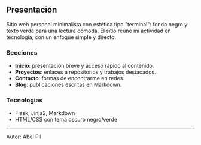 ## Presentación

Sitio web personal minimalista con estética tipo "terminal": fondo negro y texto verde para una lectura cómoda. El sitio reúne mi actividad en tecnología, con un enfoque simple y directo.

### Secciones
- **Inicio**: presentación breve y acceso rápido al contenido.
- **Proyectos**: enlaces a repositorios y trabajos destacados.
- **Contacto**: formas de encontrarme en redes.
- **Blog**: publicaciones escritas en Markdown.

### Tecnologías
- Flask, Jinja2, Markdown
- HTML/CSS con tema oscuro negro/verde

---
Autor: Abel Pll